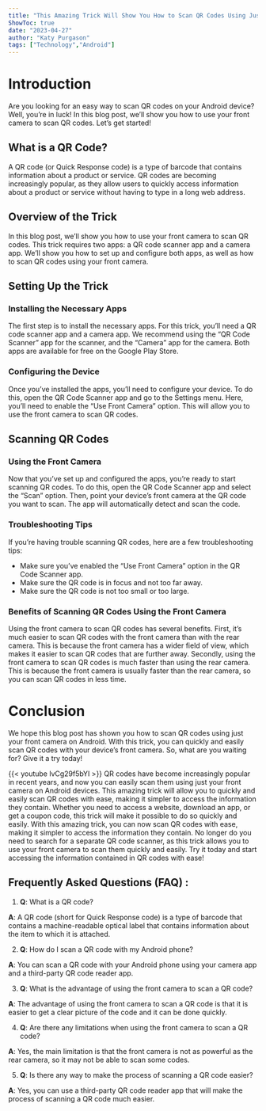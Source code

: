 ```yaml
---
title: "This Amazing Trick Will Show You How to Scan QR Codes Using Just Your Front Camera on Android!"
ShowToc: true 
date: "2023-04-27"
author: "Katy Purgason" 
tags: ["Technology","Android"]
---
```

# Introduction

Are you looking for an easy way to scan QR codes on your Android device? Well, you’re in luck! In this blog post, we’ll show you how to use your front camera to scan QR codes. Let’s get started!

## What is a QR Code?

A QR code (or Quick Response code) is a type of barcode that contains information about a product or service. QR codes are becoming increasingly popular, as they allow users to quickly access information about a product or service without having to type in a long web address.

## Overview of the Trick

In this blog post, we’ll show you how to use your front camera to scan QR codes. This trick requires two apps: a QR code scanner app and a camera app. We’ll show you how to set up and configure both apps, as well as how to scan QR codes using your front camera.

## Setting Up the Trick

### Installing the Necessary Apps

The first step is to install the necessary apps. For this trick, you’ll need a QR code scanner app and a camera app. We recommend using the “QR Code Scanner” app for the scanner, and the “Camera” app for the camera. Both apps are available for free on the Google Play Store.

### Configuring the Device

Once you’ve installed the apps, you’ll need to configure your device. To do this, open the QR Code Scanner app and go to the Settings menu. Here, you’ll need to enable the “Use Front Camera” option. This will allow you to use the front camera to scan QR codes.

## Scanning QR Codes

### Using the Front Camera

Now that you’ve set up and configured the apps, you’re ready to start scanning QR codes. To do this, open the QR Code Scanner app and select the “Scan” option. Then, point your device’s front camera at the QR code you want to scan. The app will automatically detect and scan the code.

### Troubleshooting Tips

If you’re having trouble scanning QR codes, here are a few troubleshooting tips:

- Make sure you’ve enabled the “Use Front Camera” option in the QR Code Scanner app.
- Make sure the QR code is in focus and not too far away.
- Make sure the QR code is not too small or too large.

### Benefits of Scanning QR Codes Using the Front Camera

Using the front camera to scan QR codes has several benefits. First, it’s much easier to scan QR codes with the front camera than with the rear camera. This is because the front camera has a wider field of view, which makes it easier to scan QR codes that are further away. Secondly, using the front camera to scan QR codes is much faster than using the rear camera. This is because the front camera is usually faster than the rear camera, so you can scan QR codes in less time.

# Conclusion

We hope this blog post has shown you how to scan QR codes using just your front camera on Android. With this trick, you can quickly and easily scan QR codes with your device’s front camera. So, what are you waiting for? Give it a try today!

{{< youtube lvCg29f5bYI >}} 
QR codes have become increasingly popular in recent years, and now you can easily scan them using just your front camera on Android devices. This amazing trick will allow you to quickly and easily scan QR codes with ease, making it simpler to access the information they contain. Whether you need to access a website, download an app, or get a coupon code, this trick will make it possible to do so quickly and easily. With this amazing trick, you can now scan QR codes with ease, making it simpler to access the information they contain. No longer do you need to search for a separate QR code scanner, as this trick allows you to use your front camera to scan them quickly and easily. Try it today and start accessing the information contained in QR codes with ease!

## Frequently Asked Questions (FAQ) :
1. **Q**: What is a QR code?

**A**: A QR code (short for Quick Response code) is a type of barcode that contains a machine-readable optical label that contains information about the item to which it is attached.

2. **Q**: How do I scan a QR code with my Android phone?

**A**: You can scan a QR code with your Android phone using your camera app and a third-party QR code reader app.

3. **Q**: What is the advantage of using the front camera to scan a QR code?

**A**: The advantage of using the front camera to scan a QR code is that it is easier to get a clear picture of the code and it can be done quickly.

4. **Q**: Are there any limitations when using the front camera to scan a QR code?

**A**: Yes, the main limitation is that the front camera is not as powerful as the rear camera, so it may not be able to scan some codes.

5. **Q**: Is there any way to make the process of scanning a QR code easier?

**A**: Yes, you can use a third-party QR code reader app that will make the process of scanning a QR code much easier.



